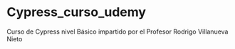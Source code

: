 # Cypress_curso_udemy

Curso de Cypress nivel Básico impartido por el Profesor Rodrigo Villanueva Nieto
